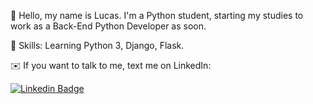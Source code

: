 🤠 Hello, my name is Lucas. I'm a Python student, starting my studies to work as a Back-End Python Developer as soon.

🧠 Skills: Learning Python 3, Django, Flask.

✉️ If you want to talk to me, text me on LinkedIn:

[![Linkedin Badge](https://img.shields.io/badge/-LinkedIn-blue?style=flat-square&logo=Linkedin&logoColor=white&link=https://www.linkedin.com/in/lucastafer/)](https://www.linkedin.com/in/lucastafer/)
